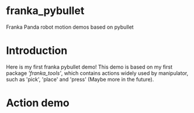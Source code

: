 # franka_pybullet
Franka Panda robot motion demos based on pybullet
# Introduction
Here is my first franka pybullet demo! This demo is based on my first package *'franka_tools'*, which contains actions widely used by manipulator, such as 'pick', 'place' and 'press'
(Maybe more in the future).   
# Action demo
